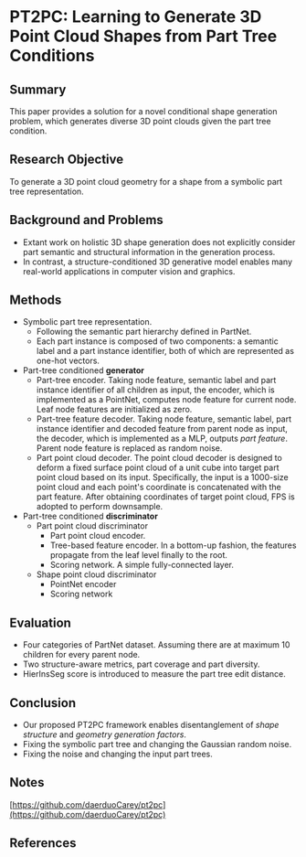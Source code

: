 # PT2PC: Learning to Generate 3D Point Cloud Shapes from Part Tree Conditions

## Summary
This paper provides a solution for a novel conditional shape generation problem, which generates diverse 3D point clouds given the part tree condition.
## Research Objective
To generate a 3D point cloud geometry for a shape from a symbolic part tree representation.
## Background and Problems
- Extant work on holistic 3D shape generation does not explicitly consider part semantic and structural information in the generation process.
- In contrast, a structure-conditioned 3D generative model enables many real-world applications in computer vision and graphics.
## Methods
- Symbolic part tree representation. 
	- Following the semantic part hierarchy defined in PartNet.
	- Each part instance is composed of two components: a semantic label and a part instance identifier, both of which are represented as one-hot vectors.
- Part-tree conditioned **generator**
	- Part-tree encoder. Taking node feature, semantic label and part instance identifier of all children as input, the encoder, which is implemented as a PointNet, computes node feature for current node. Leaf node features are initialized as zero.
	- Part-tree feature decoder. Taking node feature, semantic label, part instance identifier and decoded feature from parent node as input, the decoder, which is implemented as a MLP, outputs *part feature*. Parent node feature is replaced as random noise.
	- Part point cloud decoder. The point cloud decoder is designed to deform a fixed surface point cloud of a unit cube into target part point cloud based on its input. Specifically, the input is a 1000-size point cloud and each point's coordinate is concatenated with the part feature. After obtaining coordinates of target point cloud, FPS is adopted to perform downsample.
- Part-tree conditioned **discriminator**
	- Part point cloud discriminator
		- Part point cloud encoder. 
		- Tree-based feature encoder. In a bottom-up fashion, the features propagate from the leaf level finally to the root.
		- Scoring network. A simple fully-connected layer.
	- Shape point cloud discriminator
		- PointNet encoder
		- Scoring network
## Evaluation
- Four categories of PartNet dataset. Assuming there are at maximum 10 children for every parent node.
- Two structure-aware metrics, part coverage and part diversity.
- HierInsSeg score is introduced to measure the part tree edit distance.
## Conclusion
- Our proposed PT2PC framework enables disentanglement of *shape structure* and *geometry generation factors*. 
- Fixing the symbolic part tree and changing the Gaussian random noise.
- Fixing the noise and changing the input part trees.
## Notes
[https://github.com/daerduoCarey/pt2pc](https://github.com/daerduoCarey/pt2pc)
## References
<!--stackedit_data:
eyJoaXN0b3J5IjpbMTM3MTgyMzg1MSwtMTE4MTM5MTA4NiwxNT
c0ODgyNTAzLDEzMDUyNjc5NjYsLTE4NjE4NDA3OSwyNTg1MTgx
ODUsMTkwMTM2OTA5NCwxMzc5NTU0MDU1XX0=
-->